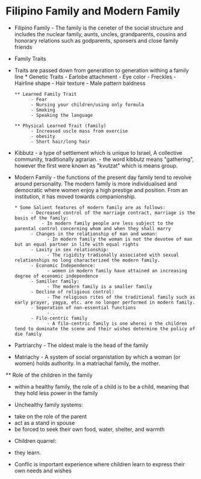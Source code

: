 # Filipino Family and Modern Family

* Filipino Family
      - The family is the ceneter of the social structure and includes the nuclear family, aunts, uncles, grandparents, cousins and honorary relations such as godparents, sponsers and close family friends

* Family Traits 
- Traits are passed down from generation to generation withing a family line
      * Genetic Traits
            - Earlobe attachment
            - Eye color
            - Freckles
            - Hairline shape
            - Hair texture
            - Male pattern baldness

      ** Learned Family Trait
            - Fear
            - Nursing your children/using only formula
            - Smoking
            - Speaking the language

      ** Physical Learned Trait (family)
            - Increased uscle mass from exercise
            - obesity
            - Short hair/long hair

* Kibbutz
      - a type of settlement which is unique to Israel, A collective community, traditionally agrarian.
      - the word kibbutz means "gathering", however the first were known as "kvutzat" which is means group.

* Modern Family
      - the functions of the present day family tend to revolve around personality. The modern family is more individualised and democratic where women enjoy a high prestige and position. From an institution, it has moved towards companionship.

      * Some Salient features of modern family are as follows:
            - Decreased control of the marriage contract, marriage is the basis of the family:
                - In modern family people are less subject to the parental control concerning whom and when they shall marry
            - Changes in the relationship of man and woman:
                  - In modern family the woman is not the devotee of man but an equal partner in life with equal rights
            - Laxity in sex relationship:
                  - The rigidity tradionally associated with sexual relationships no long characterized the modern family.
            - Economic Independence:
                  - women in modern family have attained an increasing degree of economic independence
            - Samiller family:
                  - The modern family is a smaller family
            - Decline of religious control:
                  - The religious rites of the traditional family such as early prayer, yagya, etc. are no longer performed in modern family.
            - Seperation of non-essential functions
                  - .
            - Filo-centric family
                  - A filo-centric family is one wherei n the children tend to dominate the scene and their wishes determine the policy of die family
            
* Partriarchy
      - The oldest male is the head of the family
* Matriachy
      - A system of social organistation by which a woman (or women) holds authority. In a matriachal family, the mother.

** Role of the children in the family
- within a healthy family, the role of a child is to be a child, meaning that they hold less power in the family

* Unchealthy family systems:
- take on the role of the parent
- act as a stand in spouse
- be forced to seek their own food, water, shelter, and warmth

* Children quarrel:
- they learn.

* Conflic is important experience where children learn to express their own needs and wishes
